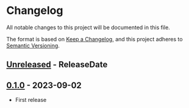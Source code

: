 # Changelog

All notable changes to this project will be documented in this file.

The format is based on [Keep a Changelog](https://keepachangelog.com/en/1.1.0/),
and this project adheres to [Semantic Versioning](https://semver.org/spec/v2.0.0.html).

<!-- next-header -->

## [Unreleased] - ReleaseDate

## [0.1.0] - 2023-09-02

* First release

<!-- next-url -->
[Unreleased]: https://github.com/gifnksm/souko/compare/v0.1.0...HEAD
[0.1.0]: https://github.com/gifnksm/souko/commits/v0.1.0
